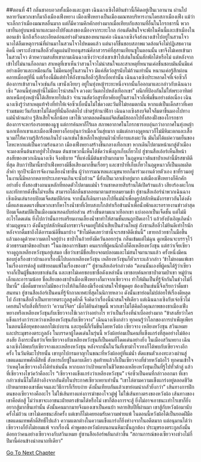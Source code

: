 ##ตอนที่ 41 กลิ่นชาอบอวลทั้งเมืองและภูเขา
เฉินฉางเซิงได้ยินข่าวนี้ก็คิดอยู่เป็นเวลานาน
ผ่านไปหลายวันพวกเขาก็มาถึงเมืองเฟิ่งหยาง
เมืองเฟิ่งหยางเป็นเมืองมณฑลบริหารงานโดยสภาเมืองเฟิ่ง แม้ว่าจะเล็กกว่าเมืองมณฑลอื่นมาก แต่ก็มีความคึกคักอย่างมากเมื่อเทียบกับสถานที่อื่นในโกรกธารนี้
พวกเขายืนอยู่บนหน้าผาและมองไปยังแสงของเมืองจากระยะไกล ก่อนตัดสินใจจะพักในคืนนี้และเข้าเมืองในตอนเช้า
นึกถึงเรื่องละเอียดอ่อนอย่างตัวตนของหนานเค่อ เฉินฉางเซิงจึงส่งนางเข้าไปอยู่ในสวนโจว
นางได้ลืมเหตุการณ์ที่ผ่านมาในสวนโจวไปหมดแล้ว แต่นางก็ชื่นชอบสภาพแวดล้อมจึงไม่ปฏิเสธความคิดนี้
เพราะถังซานสือลิ่วยังดูแผ่นป้ายอนุสรณ์ศิลาสวรรค์ที่สุสานเทียนซูในตอนนั้น เขาจึงไม่เคยเข้ามาในสวนโจว ด้วยความสงสัยเขาถามเฉินฉางเซิงว่าจะส่งเขาเข้าไปเล่นในนั้นสักพักได้หรือไม่
แต่หลังจากเข้าไปไม่นานก็ออกมา
สาเหตุที่เขาเห็นว่าสวนโจวไม่น่าสนใจและสาเหตุที่หนานเค่อชื่นชอบมันนั้นมีแค่อย่างเดียวและเหมือนกัน
ไม่มีคนอยู่ในสวนโจว มีแค่สัตว์อสูรนับไม่ถ้วนเท่านั้น
หนานเค่อรู้สึกผ่อนคลายเมื่ออยู่ที่นี่ แต่เรื่องนี้มีแต่ทำให้ถังซานสือลิ่วรู้สึกเบื่อเท่านั้น
เฉินฉางเซิงประหลาดใจที่เจ๋อซิ่วก็ต้องการเข้าสวนโจวเช่นกัน
เขานั่งเงียบๆ อยู่ในทุ่งหญ้าระยะหนึ่งจากนั้นก็ออกมาและกล่าวกับเฉินฉางเซิง “ตอนนี้ทุ่งหญ้านี่ไม่มีอะไรน่าสนใจ ดวงตะวันตกไปหลังเทือกเขา”
ผนึกที่ป้องกันไม่ให้พระอาทิตย์ตกเหนือทุ่งหญ้านี้ได้เสียหายไปแล้ว จำนวนสัตว์อสูรที่อาศัยอยู่ในสวนโจวก็เพิ่มขึ้นอย่างต่อเนื่อง
เฉินฉางเซิงรู้ว่าสาเหตุแท้จริงที่ทำให้เจ๋อซิ่วเบื่อนั้นไม่ใช่ดวงตะวันที่ไม่ยอมตกนั่น หากแต่เป็นเด็กสาวที่เคยร่วมชมตะวันกับเขาไม่ได้อยู่ที่นั่นอีกต่อไป
เช้าตรู่ห้านาฬิกา เฉินฉางเซิงสงบจิตใจลืมตาขึ้นมองไปทางแม่น้ำด้านล่าง รู้สึกเสียใจเล็กน้อย
เขาใช้เวลาตลอดคืนแผ่จิตสัมผัสออกไปทั้งสองฝั่งของโกรกธาร ต้องการจะหาร่องรอยของฉูซู แต่การค้นหาก็ไร้ผล
สภาพอากาศในโกรกธารอบอุ่นกว่าอากาศในทุ่งหญ้านอกเทือกเขาและเมืองเฟิ่งหยางก็อบอุ่นกว่าเมืองเวิ่นสุ่ยมาก แม้แต่กลางฤดูหนาวก็ไม่มีหิมะตกและเสื้อนวมก็ให้ความรู้สึกร้อนเกินไป เฉกเช่นโซ่เหล็กใหญ่บนผิวน้ำที่อาบแสงตะวัน มันไม่ได้แผ่ความเย็นของโลหะหากแต่เป็นความร้อนลวก
เมืองเฟิ่งหยางสร้างขึ้นกลางเทือกเขา หากเดินไปตามหน้าผาสู่ตัวเมืองจะมองเห็นต้นชาอยู่ทั่วไปหมด ต้นชาพวกนี้เห็นได้ชัดว่าเพิ่งถูกเก็บเกี่ยวไป
ฮู่ซานสือเอ้อร์เห็นสีหน้าสงสัยของพวกเฉินฉางเซิง จึงอธิบาย “ที่แห่งนี้มีต้นชาป่ามากมาย ในฤดูหนาวต้นชาป่าเหล่านี้มีรสชาติดีที่สุด สิบกว่าปีมานี้ชาป่าเฟิ่งหยางมีชื่อเสียงมากขึ้นเรื่อยๆ และชาป่าที่เก็บเกี่ยวในฤดูหนาวก็เป็นผลผลิตล้ำค่า ทุกปีจะมีการจัดงานเลี้ยงน้ำชาขึ้น ผู้ว่าการมณฑลและมุขนายกก็มาร่วมงานด้วยตัวเอง ชาที่รวมอยู่ในงานนี้มีหลากหลายประเภทจนเกินจะนับถ้วน”
นี่ยังเป็นเวลาเช้าอยู่มาก แต่เมืองเฟิ่งหยางก็คึกคักอย่างยิ่ง ทั้งสองข้างถนนหลักที่ทอดตัวไปตามแม่น้ำ ร้านชาหลายสิบร้านได้เปิดร้านแล้ว เสียงร้องตะโกนและทักทายดังขึ้นไม่จบสิ้น สามารถได้กลิ่นชาลอยมาตามสายลมยามเช้า
ฮู่ซานสือเอ้อร์นำพวกเฉินฉางเซิงเดินเล่นรอบป้อมเจ็ดสมบัติก่อน จากนั้นก็เดินทางลงไปที่แม่น้ำเพื่อดูรูปสลักหินมังกรขาวอันโด่งดัง เมื่อแสงแดดแรงขึ้นพวกเขาก็หาโรงน้ำชาที่เงียบสงบใกล้ท่าเรือข้ามน้ำเพื่อนั่งพักและรอรายงานข่าวล่าสุด
ป้อมเจ็ดสมบัติเป็นเมืองมณฑลฉบับย่อส่วน สร้างขึ้นตามแนวเทือกเขา แบ่งออกเป็นเจ็ดชั้น แต่ไม่มีอะไรโดดเด่น ยิ่งไปกว่านั้นการเตรียมงานเลี้ยงน้ำชาทำให้สามชั้นบนถูกปิดเอาไว้ แล้วยังบังเอิญเกิดน้ำท่วมฤดูหนาว ดังนั้นรูปสลักหินมังกรขาวจึงจมอยู่ใต้น้ำเสียเป็นส่วนใหญ่ ถังซานสือลิ่วไม่ยินดีเท่าไรนัก หลังจากดื่มชาถึงได้อารมณ์ดีขึ้นมาบ้าง
“ข้าไม่คิดเลยว่าชานี้จะรสชาติดีเช่นนี้” เขายกถ้วยชาในมือขึ้นแล้วมองดูด้วยความตกใจอยู่บ้าง
ชาป่าในถ้วยยังมีควันลอยกรุ่น กลิ่นเข้มแต่ไม่ฉุน ดูเหมือนจะบรรจุไว้ด้วยธรรมชาติของป่าเขา
“ในแง่ของการชิมชา คนแรกที่ผู้คนนึกถึงก็คือเหลียงหวังซุน แต่ฮว่าเจี่ยเซียวจางดูถูกเหลียงหวังซุนอยู่เสมอ เชื่อว่าเขามีชื่อเสียงจอมปลอมและไม่สนใจมานานแล้ว ครั้งหนึ่งมีคนชอบยุ่งเรื่องชาวบ้านเอาเรื่องนี้ไปบอกเหลียงหวังซุน เหลียงหวังซุนก็หัวเราะแล้วกล่าว ‘ข้าไม่ยอมแพ้เขาในเรื่องการต่อสู้ แต่ข้ายอมแพ้ในเรื่องของชา’”
ฮู่ซานสือเอ้อร์กล่าวต่อ “ตอนนั้นเองที่ผู้คนได้รู้ว่าเซียวจางก็เป็นผู้ชื่นชอบชาเช่นกัน และเขาไม่เคยชอบชาชื่อดังเหล่านั้น เขาชอบค้นหาชาป่าตามป่าเขา หมู่บ้านเล็กและอารามน้อย ชื่อเสียงของชาป่าเมืองเฟิ่งหยางก็มาจากเซียวจาง ทำให้มันเป็นที่รู้จักกันในช่วงไม่กี่ปีมานี้”
เมื่อดื่มชาหากไม่มีของว่างให้กินก็ต้องมีเรื่องน่าสนใจให้พูดคุย ต้องเป็นเช่นนี้จึงเรียกว่าดื่มชาสนทนา ฮู่ซานสือเอ้อร์เป็นคนที่รู้จักกาลเทศะที่สุดในนิกายหลวง ดังนั้นเขาย่อมไม่ปล่อยให้เรื่องดีหลุดไป
ถังซานสือลิ่วเป็นทายาทตระกูลสูงศักดิ์ จึงคิดว่าเรื่องนี้น่าสนใจทีเดียว แต่เฉินฉางเซิงกับเจ๋อซิ่วไม่เคยสนใจกับสิ่งที่เรียกว่า ‘ความวิจิตร’ เมื่อได้ยินคำพูดนี้ พวกเขาไม่ได้คิดถึงคุณภาพของชาเมืองเฟิ่งหยางหรือเหลียงหวังซุนกับเซียวจางใช้เวลาว่างอย่างไร ทว่าเป็นเรื่องที่น่าเบื่ออย่างมาก
“ข้าสงสัยว่าใครแข็งแกร่งกว่าระหว่างเหลียงหวังซุนกับเซียวจาง” เฉินฉางเซิงกล่าว
ทุกคนรู้ว่าโลกของการบำเพ็ญเพียรในตอนนี้คือยุคของดอกไม้เบ่งบาน และยุคนี้ก็เริ่มขึ้นโดยหวังผ้อ เซียวจาง เหลียงหวังซุน สวินเหมยและประมุขรองตระกูลถัง
ในบรรดาผู้โดดเด่นในรุ่นนี้ หวังผ้อย่อมเป็นคนที่แข็งแกร่งที่สุดอย่างไม่ต้องสงสัย ถึงกระนั้นฮว่าเจี่ยเซียวจางกับเหลียงหวังซุนก็เป็นคนที่โดดเด่นอย่างยิ่ง
ในเมืองสวินหยาง เฉินฉางเซิงได้พบกับเซียวจางและเหลียงหวังซุน หลังจากนั้นในวันที่เขาฆ่าโจวทงก็ได้พบกับเซียวจางอีกครั้ง
ในวันหิมะโปรยนั้น เขาบุกไปกรมอาญาในขณะที่หวังผ้ออยู่ที่แม่น้ำ ตัดแขนตัวเองทะลวงผ่านสู่เขตแดนเทพศักดิ์สิทธิ์ สังหารเถี่ยซู่ในดาบเดียว สุดท้ายแล้วก็เป็นเซียวจางที่ช่วยหวังผ้อไว้
ทุกคนเข้าใจว่าเหตุใดเซียวจางถึงได้ทำเช่นนั้น
หากบอกว่าเป้าหมายในชีวิตของเหลียงหวังซุนเป็นที่รู้ไปทั่วต้าลู่ แล้วที่เซียวจางไขว่คว้าคืออะไร
“เซียวจางแข็งแกร่งว่าเหลียงหวังซุน”
เจ๋อซิ่วเป็นคนที่กล่าวออกมา ที่เขากล่าวเช่นนี้ไม่ได้อ้างอิงจากอันดับในประกาศเซียวเหยาเท่านั้น
“เขาไล่ตามความแข็งแกร่งอยู่ตลอดชีวิต เป้าหมายของเขาชัดเจนและวิธีการก็เรียบง่าย ดังนั้นเทียบกันแล้วเขาย่อมน่ากลัวยิ่งกว่า”
เส้นทางการฝึกตนของเซียวจางคืออะไร ไม่ใช่เส้นทางแห่งการฆ่าของโจวตู๋ฟู ไม่ใช่เส้นทางตรงของหวังผ้อ เส้นทางของเขาคือต่อสู้
ไม่ว่าเขาจะเอาชนะฝ่ายตรงข้ามได้หรือไม่ เขาก็ต้องการจะสู้ ยิ่งไม่อาจเอาชนะเท่าไรเขาก็ยิ่งอยากสู้มากขึ้นเท่านั้น ดังนั้นคนมากมายจึงมองเขาเป็นคนบ้า
หลายสิบปีที่ผ่านมา เขาสู้กับหวังผ้อมานับครั้งไม่ถ้วน เขาไม่เคยชนะสักครั้ง แต่เขาก็ไม่เคยยอมรับความพ่ายแพ้
ในตอนนี้หวังผ้อได้เป็นยอดฝีมือเขตแดนเทพศักดิ์สิทธิ์ไปแล้ว ความแตกต่างในความแข็งแกร่งก็ยิ่งห่างจากในอดีตมาก แต่อนุมานได้ว่าเซียวจางก็ยังไม่ยอมแพ้
จากเรื่องนี้ คำพูดของหวังผ้อบนถนนหิมะนั้นถูกต้อง ประมุขรองตระกูลถังนั้นด้อยกว่าคนอย่างเซียวจางกับสวินเหมย
ฮู่ซานสือเอ้อร์พลันกล่าวขึ้น “สถานการณ์ของเซียวจางช่วงไม่กี่ปีมานี้ค่อนข้างน่าอนาถทีเดียว”


[Go To Next Chapter]( ./868.md)